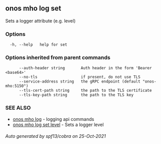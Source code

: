 ## onos mho log set

Sets a logger attribute (e.g. level)

### Options

```
  -h, --help   help for set
```

### Options inherited from parent commands

```
      --auth-header string       Auth header in the form 'Bearer <base64>'
      --no-tls                   if present, do not use TLS
      --service-address string   the gRPC endpoint (default "onos-mho:5150")
      --tls-cert-path string     the path to the TLS certificate
      --tls-key-path string      the path to the TLS key
```

### SEE ALSO

* [onos mho log](onos_mho_log.md)	 - logging api commands
* [onos mho log set level](onos_mho_log_set_level.md)	 - Sets a logger level

###### Auto generated by spf13/cobra on 25-Oct-2021
